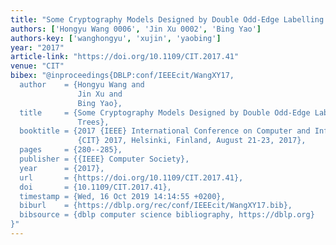 ```yaml
---
title: "Some Cryptography Models Designed by Double Odd-Edge Labelling of Trees"
authors: ['Hongyu Wang 0006', 'Jin Xu 0002', 'Bing Yao']
authors-key: ['wanghongyu', 'xujin', 'yaobing']
year: "2017"
article-link: "https://doi.org/10.1109/CIT.2017.41"
venue: "CIT"
bibex: "@inproceedings{DBLP:conf/IEEEcit/WangXY17,
  author    = {Hongyu Wang and
               Jin Xu and
               Bing Yao},
  title     = {Some Cryptography Models Designed by Double Odd-Edge Labelling of
               Trees},
  booktitle = {2017 {IEEE} International Conference on Computer and Information Technology,
               {CIT} 2017, Helsinki, Finland, August 21-23, 2017},
  pages     = {280--285},
  publisher = {{IEEE} Computer Society},
  year      = {2017},
  url       = {https://doi.org/10.1109/CIT.2017.41},
  doi       = {10.1109/CIT.2017.41},
  timestamp = {Wed, 16 Oct 2019 14:14:55 +0200},
  biburl    = {https://dblp.org/rec/conf/IEEEcit/WangXY17.bib},
  bibsource = {dblp computer science bibliography, https://dblp.org}
}"
---
```

